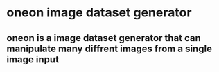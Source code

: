 # oneon image dataset generator
## oneon is a image dataset generator that can manipulate many diffrent images from a single image input
